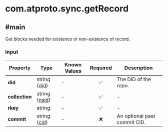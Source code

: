 # com.atproto.sync.getRecord

## #main

Get blocks needed for existence or non-existence of record.

### Input

| Property | Type | Known Values | Required | Description |
| --- | --- | --- | :---: | --- |
| **did** | string ([did](https://atproto.com/specs/did)) | - | ✅ | The DID of the repo. |
| **collection** | string ([nsid](https://atproto.com/specs/nsid)) | - | ✅ | - |
| **rkey** | string | - | ✅ | - |
| **commit** | string ([cid](https://atproto.com/specs/repository#cid-formats)) | - | ❌ | An optional past commit CID. |
